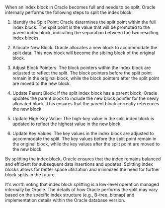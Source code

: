 When an index block in Oracle becomes full and needs to be split, Oracle internally performs the following steps to split the index block:

1. Identify the Split Point: Oracle determines the split point within the full index block. The split point is the value that will be promoted to the parent index block, indicating the separation between the two resulting index blocks.

2. Allocate New Block: Oracle allocates a new block to accommodate the split data. This new block will become the sibling block of the original block.

3. Adjust Block Pointers: The block pointers within the index block are adjusted to reflect the split. The block pointers before the split point remain in the original block, while the block pointers after the split point are moved to the new block.

4. Update Parent Block: If the split index block has a parent block, Oracle updates the parent block to include the new block pointer for the newly allocated block. This ensures that the parent block correctly references the new block.

5. Update High-Key Value: The high-key value in the split index block is updated to reflect the highest value in the new block.

6. Update Key Values: The key values in the index block are adjusted to accommodate the split. The key values before the split point remain in the original block, while the key values after the split point are moved to the new block.

By splitting the index block, Oracle ensures that the index remains balanced and efficient for subsequent data insertions and updates. Splitting index blocks allows for better space utilization and minimizes the need for further block splits in the future.

It's worth noting that index block splitting is a low-level operation managed internally by Oracle. The details of how Oracle performs the split may vary based on the specific index structure (e.g., B-tree, bitmap) and implementation details within the Oracle database version.